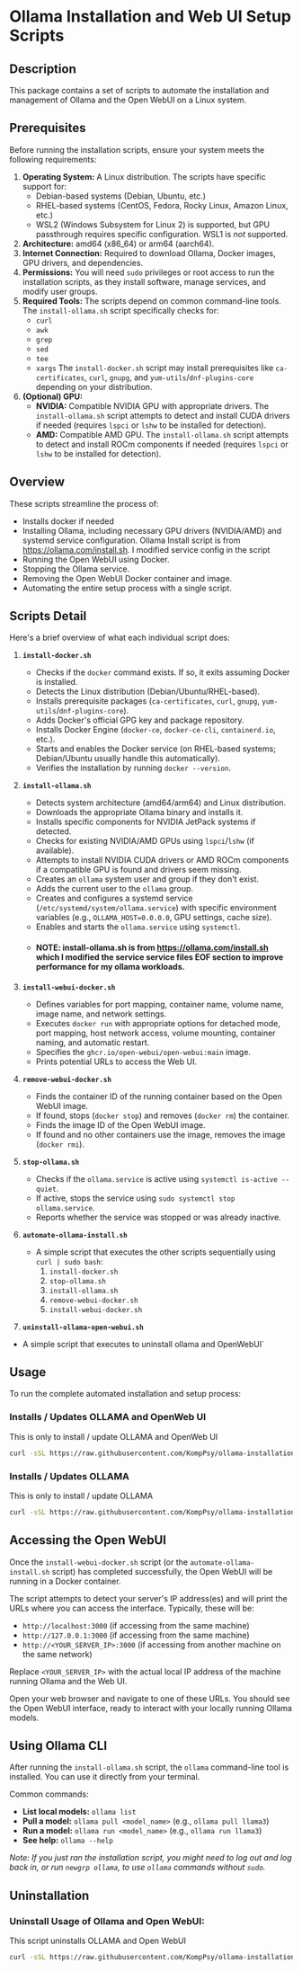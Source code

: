 # Ollama Installation and Web UI Setup Scripts
## Description
This package contains a set of scripts to automate the installation and management of Ollama and the Open WebUI on a Linux system.

## Prerequisites
Before running the installation scripts, ensure your system meets the following requirements:

1.  **Operating System:** A Linux distribution. The scripts have specific support for:
    * Debian-based systems (Debian, Ubuntu, etc.)
    * RHEL-based systems (CentOS, Fedora, Rocky Linux, Amazon Linux, etc.)
    * WSL2 (Windows Subsystem for Linux 2) is supported, but GPU passthrough requires specific configuration. WSL1 is *not* supported.
2.  **Architecture:** amd64 (x86_64) or arm64 (aarch64).
3.  **Internet Connection:** Required to download Ollama, Docker images, GPU drivers, and dependencies.
4.  **Permissions:** You will need `sudo` privileges or root access to run the installation scripts, as they install software, manage services, and modify user groups.
5.  **Required Tools:** The scripts depend on common command-line tools. The `install-ollama.sh` script specifically checks for:
    * `curl`
    * `awk`
    * `grep`
    * `sed`
    * `tee`
    * `xargs`
    The `install-docker.sh` script may install prerequisites like `ca-certificates`, `curl`, `gnupg`, and `yum-utils`/`dnf-plugins-core` depending on your distribution.
6.  **(Optional) GPU:**
    * **NVIDIA:** Compatible NVIDIA GPU with appropriate drivers. The `install-ollama.sh` script attempts to detect and install CUDA drivers if needed (requires `lspci` or `lshw` to be installed for detection).
    * **AMD:** Compatible AMD GPU. The `install-ollama.sh` script attempts to detect and install ROCm components if needed (requires `lspci` or `lshw` to be installed for detection).




## Overview

These scripts streamline the process of:
* Installs docker if needed
* Installing Ollama, including necessary GPU drivers (NVIDIA/AMD) and systemd service configuration.
  Ollama Install script is from https://ollama.com/install.sh. I modified service config in the script
* Running the Open WebUI using Docker.
* Stopping the Ollama service.
* Removing the Open WebUI Docker container and image.
* Automating the entire setup process with a single script.

## Scripts Detail


Here's a brief overview of what each individual script does:

1.  **`install-docker.sh`**
    * Checks if the `docker` command exists. If so, it exits assuming Docker is installed.
    * Detects the Linux distribution (Debian/Ubuntu/RHEL-based).
    * Installs prerequisite packages (`ca-certificates`, `curl`, `gnupg`, `yum-utils`/`dnf-plugins-core`).
    * Adds Docker's official GPG key and package repository.
    * Installs Docker Engine (`docker-ce`, `docker-ce-cli`, `containerd.io`, etc.).
    * Starts and enables the Docker service (on RHEL-based systems; Debian/Ubuntu usually handle this automatically).
    * Verifies the installation by running `docker --version`.

2.  **`install-ollama.sh`**
    * Detects system architecture (amd64/arm64) and Linux distribution.
    * Downloads the appropriate Ollama binary and installs it.
    * Installs specific components for NVIDIA JetPack systems if detected.
    * Checks for existing NVIDIA/AMD GPUs using `lspci`/`lshw` (if available).
    * Attempts to install NVIDIA CUDA drivers or AMD ROCm components if a compatible GPU is found and drivers seem missing.
    * Creates an `ollama` system user and group if they don't exist.
    * Adds the current user to the `ollama` group.
    * Creates and configures a systemd service (`/etc/systemd/system/ollama.service`) with specific environment variables (e.g., `OLLAMA_HOST=0.0.0.0`, GPU settings, cache size).
    * Enables and starts the `ollama.service` using `systemctl`.
    * #### NOTE: install-ollama.sh is from https://ollama.com/install.sh which I modified the service service files EOF section to improve performance for my ollama workloads.

3.  **`install-webui-docker.sh`**
    * Defines variables for port mapping, container name, volume name, image name, and network settings.
    * Executes `docker run` with appropriate options for detached mode, port mapping, host network access, volume mounting, container naming, and automatic restart.
    * Specifies the `ghcr.io/open-webui/open-webui:main` image.
    * Prints potential URLs to access the Web UI.

4.  **`remove-webui-docker.sh`**
    * Finds the container ID of the running container based on the Open WebUI image.
    * If found, stops (`docker stop`) and removes (`docker rm`) the container.
    * Finds the image ID of the Open WebUI image.
    * If found and no other containers use the image, removes the image (`docker rmi`).

5.  **`stop-ollama.sh`**
    * Checks if the `ollama.service` is active using `systemctl is-active --quiet`.
    * If active, stops the service using `sudo systemctl stop ollama.service`.
    * Reports whether the service was stopped or was already inactive.

6.  **`automate-ollama-install.sh`**
    * A simple script that executes the other scripts sequentially using `curl | sudo bash`:
        1.  `install-docker.sh`
        2.  `stop-ollama.sh`
        3.  `install-ollama.sh`
        4.  `remove-webui-docker.sh`
        5.  `install-webui-docker.sh`
           
6.  **`uninstall-ollama-open-webui.sh`**
   * A simple script that executes to uninstall ollama and OpenWebUI`

## Usage


To run the complete automated installation and setup process:

### Installs / Updates OLLAMA and OpenWeb UI 
This is only to install / update OLLAMA and OpenWeb UI
```bash
curl -sSL https://raw.githubusercontent.com/KompPsy/ollama-installation/refs/heads/main/automate-ollama-install.sh | sudo bash
```
###  Installs / Updates OLLAMA
This is only to install / update OLLAMA
```bash
curl -sSL https://raw.githubusercontent.com/KompPsy/ollama-installation/refs/heads/main/install-ollama.sh | sudo bash
```

## Accessing the Open WebUI

Once the `install-webui-docker.sh` script (or the `automate-ollama-install.sh` script) has completed successfully, the Open WebUI will be running in a Docker container.

The script attempts to detect your server's IP address(es) and will print the URLs where you can access the interface. Typically, these will be:

* `http://localhost:3000` (if accessing from the same machine)
* `http://127.0.0.1:3000` (if accessing from the same machine)
* `http://<YOUR_SERVER_IP>:3000` (if accessing from another machine on the same network)

Replace `<YOUR_SERVER_IP>` with the actual local IP address of the machine running Ollama and the Web UI.

Open your web browser and navigate to one of these URLs. You should see the Open WebUI interface, ready to interact with your locally running Ollama models.

## Using Ollama CLI

After running the `install-ollama.sh` script, the `ollama` command-line tool is installed. You can use it directly from your terminal.

Common commands:

* **List local models:** `ollama list`
* **Pull a model:** `ollama pull <model_name>` (e.g., `ollama pull llama3`)
* **Run a model:** `ollama run <model_name>` (e.g., `ollama run llama3`)
* **See help:** `ollama --help`

*Note: If you just ran the installation script, you might need to log out and log back in, or run `newgrp ollama`, to use `ollama` commands without `sudo`.*

## Uninstallation 
### Uninstall Usage of Ollama and Open WebUI:
This script uninstalls OLLAMA and Open WebUI
```bash
curl -sSL https://raw.githubusercontent.com/KompPsy/ollama-installation/refs/heads/main/uninstall-ollama-open-webui.sh | sudo bash
```

